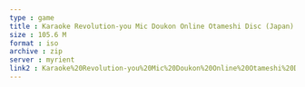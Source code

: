 ```yaml
---
type : game
title : Karaoke Revolution-you Mic Doukon Online Otameshi Disc (Japan)
size : 105.6 M
format : iso
archive : zip
server : myrient
link2 : Karaoke%20Revolution-you%20Mic%20Doukon%20Online%20Otameshi%20Disc%20%28Japan%29
---
```

